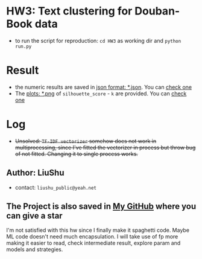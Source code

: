 # HW3: Text clustering for Douban-Book data

- to run the script for reproduction: `cd HW3` as working dir and `python run.py`

# Result

- the numeric results are saved in [json format: *.json](./result). You can [check one](./result/k_is_5.json)
- The [plots: *.png](./result) of `silhouette_score` - `k` are provided. You can [check one](./result/(5,%2040)-k_is_5.png)

# Log

- <del>Unsolved: `TF-IDF vectorizer` somehow does not work in multiprocessing, since I've fitted the vectorizer in process but throw bug of not fitted. Changing it to single process works. </del>


## Author: LiuShu
- contact: `liushu_public@yeah.net`
## The Project is also saved in [My GitHub](https://github.com/uhSuiL/TextMining) where you can give a star

I'm not satisfied with this hw since I finally make it spaghetti code. Maybe ML code doesn't need much encapsulation.
I will take use of fp more making it easier to read, check intermediate result, explore param and models and strategies. 